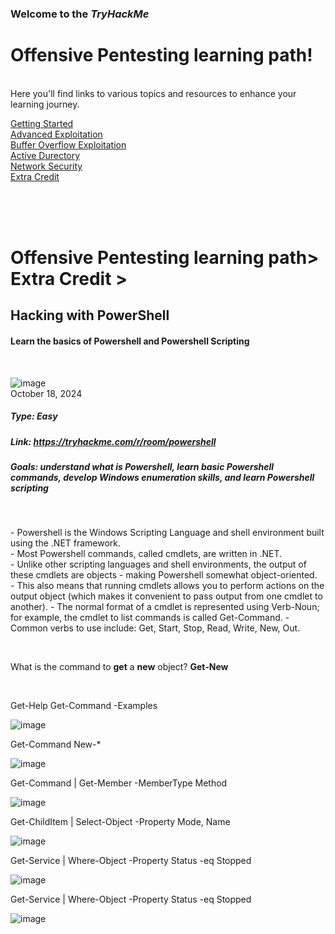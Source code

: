 ### Welcome to the *TryHackMe* <br>
# Offensive Pentesting learning path! 
<br>
Here you'll find links to various topics and resources to enhance your learning journey.
<br>

[Getting Started]()<br>
[Advanced Exploitation]()<br>
[Buffer Overflow Exploitation]()<br>
[Active Durectory]()<br>
[Network Security]()<br>
[Extra Credit]()<br>



<br>
<br>
<br>

# Offensive Pentesting learning path> Extra Credit >
## Hacking with PowerShell
#### Learn the basics of Powershell and Powershell Scripting
<br>

![image](https://github.com/user-attachments/assets/2f3c653d-ac14-4aae-bcdc-42e1f0941a37)
<br>
October 18, 2024
##### Type: Easy
##### Link: https://tryhackme.com/r/room/powershell
##### Goals: understand what is Powershell, learn basic Powershell commands, develop Windows enumeration skills, and learn Powershell scripting
<br>
<p> - Powershell is the Windows Scripting Language and shell environment built using the .NET framework. <br>
- Most Powershell commands, called cmdlets, are written in .NET.<br>
- Unlike other scripting languages and shell environments, the output of these cmdlets are objects - making Powershell somewhat object-oriented.<br>
- This also means that running cmdlets allows you to perform actions on the output object (which makes it convenient to pass output from one cmdlet to another). 
- The normal format of a cmdlet is represented using Verb-Noun; for example, the cmdlet to list commands is called Get-Command.
- Common verbs to use include: Get, Start, Stop, Read, Write, New, Out.</p>
<br>
<p>What is the command to <strong>get</strong> a <strong>new</strong> object?  <strong>Get-New</strong></p>
<br>

Get-Help Get-Command -Examples

![image](https://github.com/user-attachments/assets/92a200ce-764a-4036-819b-82aea7a29f01)
<br>

Get-Command New-*

![image](https://github.com/user-attachments/assets/fe5cd701-c90f-477f-bdf8-4ea1cc5da6fd)
<br>

Get-Command | Get-Member -MemberType Method

![image](https://github.com/user-attachments/assets/f5bf744c-0eb6-4393-936c-1c70e2581757)
<br>

Get-ChildItem | Select-Object -Property Mode, Name

![image](https://github.com/user-attachments/assets/48c8ce83-c156-4bf2-b378-7b20425a2b9a)
<br>

Get-Service | Where-Object -Property Status -eq Stopped

![image](https://github.com/user-attachments/assets/616b6384-4a7c-42b4-ab00-65e06f0b6149)
<br>

Get-Service | Where-Object -Property Status -eq Stopped

![image](https://github.com/user-attachments/assets/dbd6bd81-8ce0-4b36-941e-92adb251303b)
<br>









